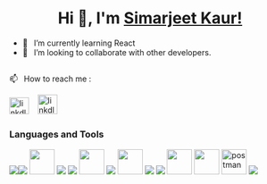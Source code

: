 ###

<h1 align="center">Hi 👋, I'm <a href="https://www.youtube.com/channel/UCa6cGJzXI_xCUKwM3ZaB4kw">Simarjeet Kaur!</a></h1>

- 🌱 &ensp;I’m currently learning React 
- 👯 &ensp;I’m looking to collaborate with other developers.
##
📫 &ensp;How to reach me :
<p><a href="www.linkedin.com/in/simarjeet-kaur-518h"><img src="https://upload.wikimedia.org/wikipedia/commons/thumb/c/c9/Linkedin.svg/1200px-Linkedin.svg.png" alt="linkdln" width="35" height="30"/></a>&nbsp; &nbsp;
<a href="mailto:simarjeet518h@gmail.com"><img src="https://cdn4.iconfinder.com/data/icons/social-media-logos-6/512/112-gmail_email_mail-512.png" alt="linkdln" width="35" height="35"/></a></p>



### Languages and Tools

<img src="https://img.icons8.com/color/48/000000/c-plus-plus-logo.png"/><img src="https://img.icons8.com/color/48/000000/javascript.png"/>
<img src="https://cdn0.iconfinder.com/data/icons/social-network-7/50/22-512.png" width="45" height="45"/>
<img src="https://img.icons8.com/color/48/000000/css3.png"/>
<img src="https://img.icons8.com/color/48/000000/php.png"/>
<img src="https://cdn3.vectorstock.com/i/1000x1000/78/57/react-icon-in-a-hexagon-vector-36587857.jpg" width="45" height="45"/>
<img src="https://img.icons8.com/color/48/000000/nodejs.png"/>
<img src="https://upload.wikimedia.org/wikipedia/commons/thumb/6/62/Ruby_On_Rails_Logo.svg/1200px-Ruby_On_Rails_Logo.svg.png" width="45" height="45"/>
<img src="https://img.icons8.com/fluent/50/000000/mysql-logo.png"/>
<img src="https://img.icons8.com/color/48/000000/postgreesql.png"/>
<img src="https://cdn.freebiesupply.com/logos/large/2x/mocha-1-logo-png-transparent.png" width="45" height="45"/>
<img src="https://pbs.twimg.com/profile_images/1415409062322360329/Vl8p-QqO_400x400.jpg" width="45" height="45"/>
<img src="https://www.vectorlogo.zone/logos/getpostman/getpostman-icon.svg" alt="postman" width="45" height="45"/>
<img src="https://img.icons8.com/color/48/000000/visual-studio-code-2019.png"/>







